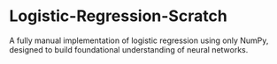# Logistic-Regression-Scratch
A fully manual implementation of logistic regression using only NumPy, designed to build foundational understanding of neural networks.
